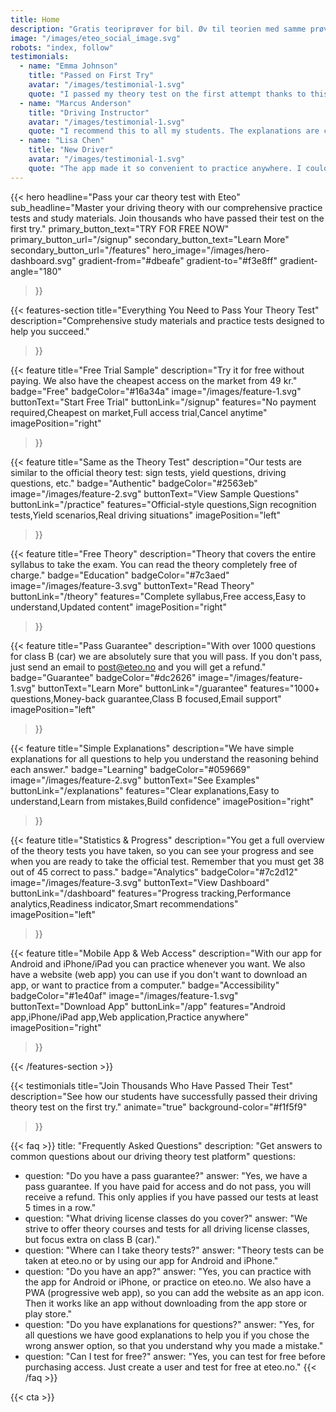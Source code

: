```yaml
---
title: Home
description: "Gratis teoriprøver for bil. Øv til teorien med samme prøver som statens vegvesen. Her lærer du alt du trenger å kunne for å bestå teoriprøven for klasse B og hvordan du skal forberede deg til å ta lappen."
image: "/images/eteo_social_image.svg"
robots: "index, follow"
testimonials:
  - name: "Emma Johnson"
    title: "Passed on First Try"
    avatar: "/images/testimonial-1.svg"
    quote: "I passed my theory test on the first attempt thanks to this platform. The questions were exactly like the real exam!"
  - name: "Marcus Anderson"
    title: "Driving Instructor"
    avatar: "/images/testimonial-1.svg"
    quote: "I recommend this to all my students. The explanations are clear and the statistics help track progress perfectly."
  - name: "Lisa Chen"
    title: "New Driver"
    avatar: "/images/testimonial-1.svg"
    quote: "The app made it so convenient to practice anywhere. I could study during my commute and lunch breaks."
---
```


{{< hero 
    headline="Pass your car theory test with Eteo"
    sub_headline="Master your driving theory with our comprehensive practice tests and study materials. Join thousands who have passed their test on the first try."
    primary_button_text="TRY FOR FREE NOW"
    primary_button_url="/signup"
    secondary_button_text="Learn More"
    secondary_button_url="/features"
    hero_image="/images/hero-dashboard.svg"
    gradient-from="#dbeafe"
    gradient-to="#f3e8ff"
    gradient-angle="180"
>}}

{{< features-section 
    title="Everything You Need to Pass Your Theory Test"
    description="Comprehensive study materials and practice tests designed to help you succeed."
>}}

{{< feature
    title="Free Trial Sample"
    description="Try it for free without paying. We also have the cheapest access on the market from 49 kr."
    badge="Free"
    badgeColor="#16a34a"
    image="/images/feature-1.svg"
    buttonText="Start Free Trial"
    buttonLink="/signup"
    features="No payment required,Cheapest on market,Full access trial,Cancel anytime"
    imagePosition="right"
>}}

{{< feature
    title="Same as the Theory Test"
    description="Our tests are similar to the official theory test: sign tests, yield questions, driving questions, etc."
    badge="Authentic"
    badgeColor="#2563eb"
    image="/images/feature-2.svg"
    buttonText="View Sample Questions"
    buttonLink="/practice"
    features="Official-style questions,Sign recognition tests,Yield scenarios,Real driving situations"
    imagePosition="left"
>}}

{{< feature
    title="Free Theory"
    description="Theory that covers the entire syllabus to take the exam. You can read the theory completely free of charge."
    badge="Education"
    badgeColor="#7c3aed"
    image="/images/feature-3.svg"
    buttonText="Read Theory"
    buttonLink="/theory"
    features="Complete syllabus,Free access,Easy to understand,Updated content"
    imagePosition="right"
>}}

{{< feature
    title="Pass Guarantee"
    description="With over 1000 questions for class B (car) we are absolutely sure that you will pass. If you don't pass, just send an email to post@eteo.no and you will get a refund."
    badge="Guarantee"
    badgeColor="#dc2626"
    image="/images/feature-1.svg"
    buttonText="Learn More"
    buttonLink="/guarantee"
    features="1000+ questions,Money-back guarantee,Class B focused,Email support"
    imagePosition="left"
>}}

{{< feature
    title="Simple Explanations"
    description="We have simple explanations for all questions to help you understand the reasoning behind each answer."
    badge="Learning"
    badgeColor="#059669"
    image="/images/feature-2.svg"
    buttonText="See Examples"
    buttonLink="/explanations"
    features="Clear explanations,Easy to understand,Learn from mistakes,Build confidence"
    imagePosition="right"
>}}

{{< feature
    title="Statistics & Progress"
    description="You get a full overview of the theory tests you have taken, so you can see your progress and see when you are ready to take the official test. Remember that you must get 38 out of 45 correct to pass."
    badge="Analytics"
    badgeColor="#7c2d12"
    image="/images/feature-3.svg"
    buttonText="View Dashboard"
    buttonLink="/dashboard"
    features="Progress tracking,Performance analytics,Readiness indicator,Smart recommendations"
    imagePosition="left"
>}}

{{< feature
    title="Mobile App & Web Access"
    description="With our app for Android and iPhone/iPad you can practice whenever you want. We also have a website (web app) you can use if you don't want to download an app, or want to practice from a computer."
    badge="Accessibility"
    badgeColor="#1e40af"
    image="/images/feature-1.svg"
    buttonText="Download App"
    buttonLink="/app"
    features="Android app,iPhone/iPad app,Web application,Practice anywhere"
    imagePosition="right"
>}}

{{< /features-section >}}

{{< testimonials 
    title="Join Thousands Who Have Passed Their Test"
    description="See how our students have successfully passed their driving theory test on the first try."
    animate="true"
    background-color="#f1f5f9"
>}}

{{< faq >}}
title: "Frequently Asked Questions"
description: "Get answers to common questions about our driving theory test platform"
questions:
  - question: "Do you have a pass guarantee?"
    answer: "Yes, we have a pass guarantee. If you have paid for access and do not pass, you will receive a refund. This only applies if you have passed our tests at least 5 times in a row."
  - question: "What driving license classes do you cover?"
    answer: "We strive to offer theory courses and tests for all driving license classes, but focus extra on class B (car)."
  - question: "Where can I take theory tests?"
    answer: "Theory tests can be taken at eteo.no or by using our app for Android and iPhone."
  - question: "Do you have an app?"
    answer: "Yes, you can practice with the app for Android or iPhone, or practice on eteo.no. We also have a PWA (progressive web app), so you can add the website as an app icon. Then it works like an app without downloading from the app store or play store."
  - question: "Do you have explanations for questions?"
    answer: "Yes, for all questions we have good explanations to help you if you chose the wrong answer option, so that you understand why you made a mistake."
  - question: "Can I test for free?"
    answer: "Yes, you can test for free before purchasing access. Just create a user and test for free at eteo.no."
{{< /faq >}}

{{< cta >}}
